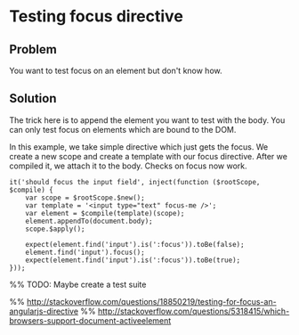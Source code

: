 # Testing focus directive

## Problem

You want to test focus on an element but don't know how.

## Solution

The trick here is to append the element you want to test with the body. You can only test focus on elements which are bound to the DOM.

In this example, we take simple directive which just gets the focus. We create a new scope and create a template with  our focus directive. After we compiled it, we attach it to the body. Checks on focus now work.


    it('should focus the input field', inject(function ($rootScope, $compile) {
        var scope = $rootScope.$new();
        var template = '<input type="text" focus-me />';
        var element = $compile(template)(scope);
        element.appendTo(document.body);
        scope.$apply();

        expect(element.find('input').is(':focus')).toBe(false);
        element.find('input').focus();
        expect(element.find('input').is(':focus')).toBe(true);
    }));

%% TODO: Maybe create a test suite

%% http://stackoverflow.com/questions/18850219/testing-for-focus-an-angularjs-directive
%% http://stackoverflow.com/questions/5318415/which-browsers-support-document-activeelement
